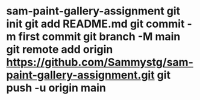 # sam-paint-gallery-assignment git init git add README.md git commit -m first commit git branch -M main git remote add origin https://github.com/Sammystg/sam-paint-gallery-assignment.git git push -u origin main
